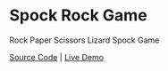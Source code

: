 # Spock Rock Game

Rock Paper Scissors Lizard Spock Game

[Source Code](./README.md) | [Live Demo](https://josephgattuso.github.io/js-projects/spock-rock-game/index)
